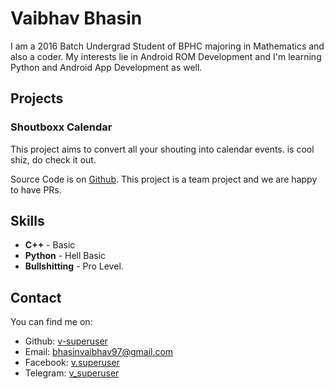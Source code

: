 # Vaibhav Bhasin

I am a 2016 Batch Undergrad Student of BPHC majoring in Mathematics and also a coder. My interests lie in Android ROM Development and I'm learning Python and Android App Development as well.

## Projects

### Shoutboxx Calendar

This project aims to convert all your shouting into calendar events. is cool shiz, do check it out.

Source Code is on [Github](https://github.com/aero31aero/shoutbox-calendar). This project is a team project and we are happy to have PRs.

## Skills

* **C++** - Basic
* **Python** - Hell Basic
* **Bullshitting** - Pro Level.

## Contact

You can find me on:

* Github: [v-superuser](https://github.com/v-superuser)
* Email: [bhasinvaibhav97@gmail.com](mailto:bhasinvaibhav97@gmail.com)
* Facebook: [v.superuser](https://www.facebook.com/v.superuser)
* Telegram: [v_superuser](https://t.me/v_superuser)